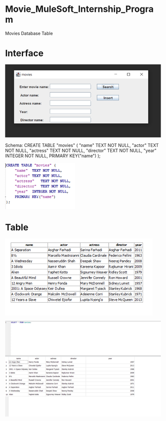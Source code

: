 # Movie_MuleSoft_Internship_Program
Movies Database Table

 # Interface
  ![Interface](https://github.com/mhmdrameez/movie_temp_table/blob/a3b89031c40ead444738051bba86b812c47be959/Model.PNG)


Schema:
  CREATE TABLE "movies" (
	  "name"	TEXT NOT NULL,
	  "actor"	TEXT NOT NULL,
	  "actress"	TEXT NOT NULL,
	  "director"	TEXT NOT NULL,
	  "year"	INTEGER NOT NULL,
	PRIMARY KEY("name")
  );
  
![Schema](https://github.com/mhmdrameez/movie_temp_table/blob/45f29a3bf4ea707a8be3499653ce8a6374c8b27a/schema.PNG)
  
  # Table
 ![Table](https://github.com/mhmdrameez/movie_temp_table/blob/78bb7f2ee8d66a92b4307182d4c524a6306cd197/Table.PNG)



 ![Table](https://github.com/mhmdrameez/movie_temp_table/blob/ce8841e4d7158874edbc74b94843212a7317e455/selecttable..PNG)
 
 
 
 
